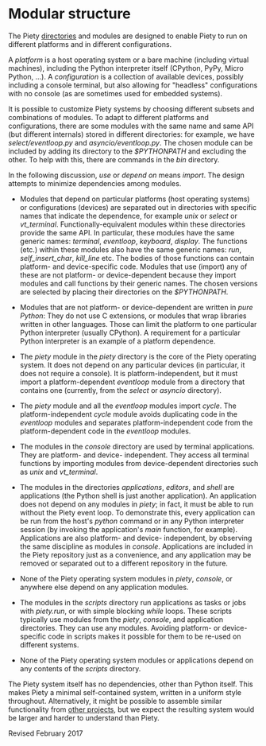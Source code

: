 
Modular structure
=================

The Piety [directories](directories.md) and modules are designed to
enable Piety to run on different platforms and in different
configurations.  

A *platform* is a host operating system or a bare machine (including
virtual machines), including the Python interpreter itself (CPython,
PyPy, Micro Python, ...).  A *configuration* is a collection of
available devices, possibly including a console terminal, but also
allowing for "headless" configurations with no console (as are
sometimes used for embedded systems).

It is possible to customize Piety systems by choosing different
subsets and combinations of modules.  To adapt to different
platforms and configurations, there are some modules with the
same name and same API (but different internals) stored in
different directories: for example, we have *select/eventloop.py* and
*asyncio/eventloop.py*.  The chosen module can be included by
adding its directory to the *$PYTHONPATH* and excluding the other.
To help with this, there are commands in the *bin* directory.

In the following discussion, *use* or *depend on* means *import*.  The
design attempts to minimize dependencies among modules.

- Modules that depend on particular platforms (host operating systems)
  or configurations (devices) are separated out in directories with
  specific names that indicate the dependence, for example *unix* or
  *select* or *vt_terminal*.  Functionally-equivalent modules within
  these directories provide the same API.  In particular, these
  modules have the same generic names: *terminal*, *eventloop*,
  *keyboard*, *display*.  The functions (etc.) within these modules
  also have the same generic names: *run*, *self_insert_char*,
  *kill_line* etc.  The bodies of those functions can contain
  platform- and device-specific code.  Modules that use (import) any
  of these are not platform- or device-dependent because they import
  modules and call functions by their generic names.  The chosen
  versions are selected by placing their directories on the
  *$PYTHONPATH*.

- Modules that are not platform- or device-dependent are written
  in *pure Python*: They do not use C extensions, or modules that
  wrap libraries written in other languages.  Those can limit the
  platform to one particular Python interpreter (usually CPython).
  A requirement for a particular Python interpreter is an example of
  a platform dependence.

- The *piety* module in the *piety* directory is the core of the Piety
  operating system.  It does not depend on any particular devices (in
  particular, it does not require a console).  It is
  platform-independent, but it must import a platform-dependent
  *eventloop* module from a directory that contains one (currently,
  from the *select* or *asyncio* directory).  

- The *piety* module and all the *eventloop* modules import
  *cycle*.  The platform-independent *cycle* module avoids
  duplicating code in the *eventloop* modules and separates
  platform-independent code from the platform-dependent code in the
  *eventloop* modules.

- The modules in the *console* directory are used by terminal
  applications.  They are platform- and device- independent.  They
  access all terminal functions by importing 
  modules from device-dependent directories such as *unix* and
  *vt_terminal*.

- The modules in the directories *applications*, *editors*, and
  *shell* are applications (the Python shell is just another
  application).  An application does not depend on any modules in
  *piety*; in fact, it must be able to run without the Piety event loop.
  To demonstrate this, every application can be run from the host's
  *python* command or in any Python interpreter session (by invoking the
  application's *main* function, for example).  Applications are also
  platform- and device- independent, by observing the same discipline as
  modules in *console*.  Applications are included in the Piety
  repository just as a convenience, and any application may be removed
  or separated out to a different repository in the future.

- None of the Piety operating system modules in *piety*, *console*, or
  anywhere else depend on any application modules.
  
- The modules in the *scripts* directory run applications as tasks or
  jobs with *piety.run*, or with simple blocking *while* loops.
  These scripts typically use modules
  from the *piety*, *console*, and application directories.  They
  can use any modules.  Avoiding platform- or
  device-specific code in scripts makes it possible for them to be re-used
  on different systems.

- None of the Piety operating system modules or applications depend on any
  contents of the *scripts* directory.

The Piety system itself has no dependencies, other than Python itself.
This makes Piety a minimal self-contained system, written in a uniform
style throughout.  Alternatively, it might be possible to assemble
similar functionality from [other projects](utilities.md), but we
expect the resulting system would be larger and harder to understand
than Piety.

Revised February 2017

